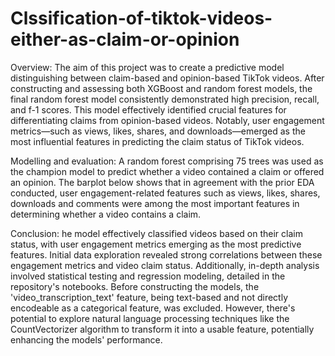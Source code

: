 # Clssification-of-tiktok-videos-either-as-claim-or-opinion
Overview:
     The aim of this project was to create a predictive model distinguishing between claim-based and opinion-based TikTok videos. After constructing and assessing both XGBoost and random forest models, the final random forest model consistently demonstrated high precision, recall, and f-1 scores. This model effectively identified crucial features for differentiating claims from opinion-based videos. Notably, user engagement metrics—such as views, likes, shares, and downloads—emerged as the most influential features in predicting the claim status of TikTok videos.
     
Modelling and evaluation:
      A random forest comprising 75 trees was used as the champion model to predict whether a video contained a claim or offered an opinion. The barplot below shows that in agreement with the prior EDA conducted, user engagement-related features such as views, likes, shares, downloads and comments were among the most important features in determining whether a video contains a claim.
     
Conclusion:
      he model effectively classified videos based on their claim status, with user engagement metrics emerging as the most predictive features. Initial data exploration revealed strong correlations between these engagement metrics and video claim status. Additionally, in-depth analysis involved statistical testing and regression modeling, detailed in the repository's notebooks. Before constructing the models, the 'video_transcription_text' feature, being text-based and not directly encodeable as a categorical feature, was excluded. However, there's potential to explore natural language processing techniques like the CountVectorizer algorithm to transform it into a usable feature, potentially enhancing the models' performance.






